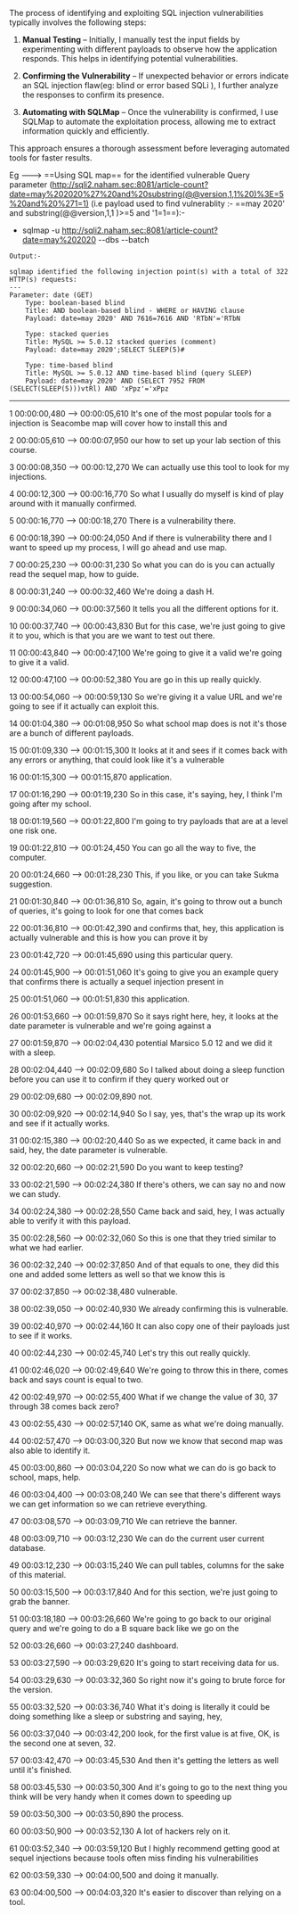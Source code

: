 The process of identifying and exploiting SQL injection vulnerabilities typically involves the following steps:

1. **Manual Testing** – Initially, I manually test the input fields by experimenting with different payloads to observe how the application responds. This helps in identifying potential vulnerabilities.
    
2. **Confirming the Vulnerability** – If unexpected behavior or errors indicate an SQL injection flaw(eg: blind or error based SQLi ), I further analyze the responses to confirm its presence.
    
3. **Automating with SQLMap** – Once the vulnerability is confirmed, I use SQLMap to automate the exploitation process, allowing me to extract information quickly and efficiently.
    

This approach ensures a thorough assessment before leveraging automated tools for faster results.


Eg --->
==Using SQL map== 
for the identified vulnerable Query parameter 
(http://sqli2.naham.sec:8081/article-count?date=may%202020%27%20and%20substring(@@version,1,1%20)%3E=5%20and%20%271=1) 
(i.e payload used to find vulnerablity :-   ==may 2020' and substring(@@version,1,1 )>=5 and '1=1==):-


-  sqlmap -u http://sqli2.naham.sec:8081/article-count?date=may%202020 --dbs --batch

```
Output:-

sqlmap identified the following injection point(s) with a total of 322 HTTP(s) requests:
---
Parameter: date (GET)
    Type: boolean-based blind
    Title: AND boolean-based blind - WHERE or HAVING clause
    Payload: date=may 2020' AND 7616=7616 AND 'RTbN'='RTbN

    Type: stacked queries
    Title: MySQL >= 5.0.12 stacked queries (comment)
    Payload: date=may 2020';SELECT SLEEP(5)#

    Type: time-based blind
    Title: MySQL >= 5.0.12 AND time-based blind (query SLEEP)
    Payload: date=may 2020' AND (SELECT 7952 FROM (SELECT(SLEEP(5)))vtRl) AND 'xPpz'='xPpz

```







----



1
00:00:00,480 --> 00:00:05,610
It's one of the most popular tools for a injection is Seacombe map will cover how to install this and

2
00:00:05,610 --> 00:00:07,950
our how to set up your lab section of this course.

3
00:00:08,350 --> 00:00:12,270
We can actually use this tool to look for my injections.

4
00:00:12,300 --> 00:00:16,770
So what I usually do myself is kind of play around with it manually confirmed.

5
00:00:16,770 --> 00:00:18,270
There is a vulnerability there.

6
00:00:18,390 --> 00:00:24,050
And if there is vulnerability there and I want to speed up my process, I will go ahead and use map.

7
00:00:25,230 --> 00:00:31,230
So what you can do is you can actually read the sequel map, how to guide.

8
00:00:31,240 --> 00:00:32,460
We're doing a dash H.

9
00:00:34,060 --> 00:00:37,560
It tells you all the different options for it.

10
00:00:37,740 --> 00:00:43,830
But for this case, we're just going to give it to you, which is that you are we want to test out there.

11
00:00:43,840 --> 00:00:47,100
We're going to give it a valid we're going to give it a valid.

12
00:00:47,100 --> 00:00:52,380
You are go in this up really quickly.

13
00:00:54,060 --> 00:00:59,130
So we're giving it a value URL and we're going to see if it actually can exploit this.

14
00:01:04,380 --> 00:01:08,950
So what school map does is not it's those are a bunch of different payloads.

15
00:01:09,330 --> 00:01:15,300
It looks at it and sees if it comes back with any errors or anything, that could look like it's a vulnerable

16
00:01:15,300 --> 00:01:15,870
application.

17
00:01:16,290 --> 00:01:19,230
So in this case, it's saying, hey, I think I'm going after my school.

18
00:01:19,560 --> 00:01:22,800
I'm going to try payloads that are at a level one risk one.

19
00:01:22,810 --> 00:01:24,450
You can go all the way to five, the computer.

20
00:01:24,660 --> 00:01:28,230
This, if you like, or you can take Sukma suggestion.

21
00:01:30,840 --> 00:01:36,810
So, again, it's going to throw out a bunch of queries, it's going to look for one that comes back

22
00:01:36,810 --> 00:01:42,390
and confirms that, hey, this application is actually vulnerable and this is how you can prove it by

23
00:01:42,720 --> 00:01:45,690
using this particular query.

24
00:01:45,900 --> 00:01:51,060
It's going to give you an example query that confirms there is actually a sequel injection present in

25
00:01:51,060 --> 00:01:51,830
this application.

26
00:01:53,660 --> 00:01:59,870
So it says right here, hey, it looks at the date parameter is vulnerable and we're going against a

27
00:01:59,870 --> 00:02:04,430
potential Marsico 5.0 12 and we did it with a sleep.

28
00:02:04,440 --> 00:02:09,680
So I talked about doing a sleep function before you can use it to confirm if they query worked out or

29
00:02:09,680 --> 00:02:09,890
not.

30
00:02:09,920 --> 00:02:14,940
So I say, yes, that's the wrap up its work and see if it actually works.

31
00:02:15,380 --> 00:02:20,440
So as we expected, it came back in and said, hey, the date parameter is vulnerable.

32
00:02:20,660 --> 00:02:21,590
Do you want to keep testing?

33
00:02:21,590 --> 00:02:24,380
If there's others, we can say no and now we can study.

34
00:02:24,380 --> 00:02:28,550
Came back and said, hey, I was actually able to verify it with this payload.

35
00:02:28,560 --> 00:02:32,060
So this is one that they tried similar to what we had earlier.

36
00:02:32,240 --> 00:02:37,850
And of that equals to one, they did this one and added some letters as well so that we know this is

37
00:02:37,850 --> 00:02:38,480
vulnerable.

38
00:02:39,050 --> 00:02:40,930
We already confirming this is vulnerable.

39
00:02:40,970 --> 00:02:44,160
It can also copy one of their payloads just to see if it works.

40
00:02:44,230 --> 00:02:45,740
Let's try this out really quickly.

41
00:02:46,020 --> 00:02:49,640
We're going to throw this in there, comes back and says count is equal to two.

42
00:02:49,970 --> 00:02:55,400
What if we change the value of 30, 37 through 38 comes back zero?

43
00:02:55,430 --> 00:02:57,140
OK, same as what we're doing manually.

44
00:02:57,470 --> 00:03:00,320
But now we know that second map was also able to identify it.

45
00:03:00,860 --> 00:03:04,220
So now what we can do is go back to school, maps, help.

46
00:03:04,400 --> 00:03:08,240
We can see that there's different ways we can get information so we can retrieve everything.

47
00:03:08,570 --> 00:03:09,710
We can retrieve the banner.

48
00:03:09,710 --> 00:03:12,230
We can do the current user current database.

49
00:03:12,230 --> 00:03:15,240
We can pull tables, columns for the sake of this material.

50
00:03:15,500 --> 00:03:17,840
And for this section, we're just going to grab the banner.

51
00:03:18,180 --> 00:03:26,660
We're going to go back to our original query and we're going to do a B square back like we go on the

52
00:03:26,660 --> 00:03:27,240
dashboard.

53
00:03:27,590 --> 00:03:29,620
It's going to start receiving data for us.

54
00:03:29,630 --> 00:03:32,360
So right now it's going to brute force for the version.

55
00:03:32,520 --> 00:03:36,740
What it's doing is literally it could be doing something like a sleep or substring and saying, hey,

56
00:03:37,040 --> 00:03:42,200
look, for the first value is at five, OK, is the second one at seven, 32.

57
00:03:42,470 --> 00:03:45,530
And then it's getting the letters as well until it's finished.

58
00:03:45,530 --> 00:03:50,300
And it's going to go to the next thing you think will be very handy when it comes down to speeding up

59
00:03:50,300 --> 00:03:50,890
the process.

60
00:03:50,900 --> 00:03:52,130
A lot of hackers rely on it.

61
00:03:52,340 --> 00:03:59,120
But I highly recommend getting good at sequel injections because tools often miss finding his vulnerabilities

62
00:03:59,330 --> 00:04:00,500
and doing it manually.

63
00:04:00,500 --> 00:04:03,320
It's easier to discover than relying on a tool.